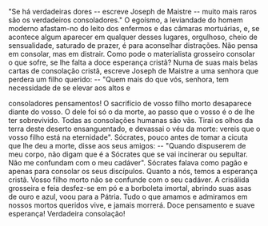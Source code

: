 
"Se há verdadeiras dores -- escreve Joseph de Maistre -- muito mais raros são os verdadeiros consoladores." O egoísmo, a leviandade do homem moderno afastam-no do leito dos enfermos e das câmaras mortuárias, e, se acontece algum aparecer em qualquer desses lugares, orgulhoso, cheio de sensualidade, saturado de prazer, é para aconselhar distrações. Não pensa em consolar, mas em distrair. Como pode o materialista grosseiro consolar o que sofre, se lhe falta a doce esperança cristã? Numa de suas mais belas cartas de consolação cristã, escreve Joseph de Maistre a uma senhora que perdera um filho querido: -- "Quem mais do que vós, senhora, tem necessidade de se elevar aos altos e

consoladores pensamentos! O sacrifício de vosso filho morto desaparece diante do vosso. O dele foi só o da morte, ao passo que o vosso é o de lhe ter sobrevivido. Todas as consolações humanas são vãs. Tirai os olhos da terra deste deserto ensanguentado, e devassai o véu da morte: vereis que o vosso filho está na eternidade". Sócrates, pouco antes de tomar a cicuta que lhe deu a morte, disse aos seus amigos: -- "Quando dispuserem de meu corpo, não digam que é a Sócrates que se vai incinerar ou sepultar. Não me confundam com o meu cadáver". Sócrates falava como pagão e apenas para consolar os seus discípulos. Quanto a nós, temos a esperança cristã. Vosso filho morto não se confunde com o seu cadáver. A crisálida grosseira e feia desfez-se em pó e a borboleta imortal, abrindo suas asas de ouro e azul, voou para a Pátria. Tudo o que amamos e admiramos em nossos mortos queridos vive, e jamais morrerá. Doce pensamento e suave esperança! Verdadeira consolação!

